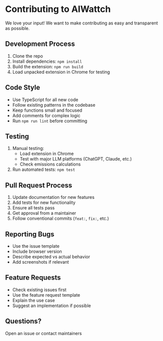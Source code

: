 # Contributing to AIWattch

We love your input! We want to make contributing as easy and transparent as possible.

## Development Process
1. Clone the repo
2. Install dependencies: `npm install`
3. Build the extension: `npm run build`
4. Load unpacked extension in Chrome for testing

## Code Style
- Use TypeScript for all new code
- Follow existing patterns in the codebase
- Keep functions small and focused
- Add comments for complex logic
- Run `npm run lint` before committing

## Testing
1. Manual testing:
   - Load extension in Chrome
   - Test with major LLM platforms (ChatGPT, Claude, etc.)
   - Check emissions calculations
2. Run automated tests: `npm test`

## Pull Request Process
1. Update documentation for new features
2. Add tests for new functionality
3. Ensure all tests pass
4. Get approval from a maintainer
5. Follow conventional commits (`feat:`, `fix:`, etc.)

## Reporting Bugs
- Use the issue template
- Include browser version
- Describe expected vs actual behavior
- Add screenshots if relevant

## Feature Requests
- Check existing issues first
- Use the feature request template
- Explain the use case
- Suggest an implementation if possible

## Questions?
Open an issue or contact maintainers
